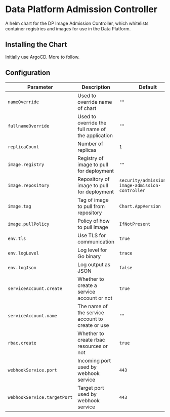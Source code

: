 # Data Platform Admission Controller

A helm chart for the DP Image Admission Controller, which whitelists container registries and images for use in the Data Platform.

## Installing the Chart

Initially use ArgoCD. More to follow.

## Configuration

| Parameter | Description | Default
| - | - | -
| `nameOverride` | Used to override name of chart | `""`
| `fullnameOverride` | Used to override the full name of the application | `""`
| `replicaCount` | Number of replicas | `1`
| `image.registry` | Registry of image to pull for deployment | `""`
| `image.repository` | Repository of image to pull for deployment | `security/admission/dp-image-admission-controller`
| `image.tag` | Tag of image to pull from repository | `Chart.AppVersion`
| `image.pullPolicy` | Policy of how to pull image | `IfNotPresent`
| `env.tls` | Use TLS for communication | `true`
| `env.logLevel` | Log level for Go binary | `trace`
| `env.logJson` | Log output as JSON | `false`
| `serviceAccount.create` | Whether to create a service account or not | `true`
| `serviceAccount.name` | The name of the service account to create or use | `""`
| `rbac.create` | Whether to create rbac resources or not | `true`
| `webhookService.port` | Incoming port used by webhook service | `443`
| `webhookService.targetPort` | Target port used by webhook service | `443`